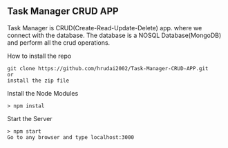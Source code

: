 ## Task Manager CRUD APP

Task Manager is CRUD(Create-Read-Update-Delete) app. where we connect with the database. The database is a NOSQL Database(MongoDB) and perform all the crud operations.

How to install the repo
```
git clone https://github.com/hrudai2002/Task-Manager-CRUD-APP.git
or 
install the zip file
```

Install the Node Modules
```
> npm instal
```

Start the Server
```
> npm start
Go to any browser and type localhost:3000
```
